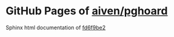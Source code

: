 GitHub Pages of [aiven/pghoard](https://github.com/aiven/pghoard.git)
===
Sphinx html documentation of [fd6f9be2](https://github.com/aiven/pghoard/tree/fd6f9be229b0f2de278a86a6c2cb6d9474b496eb)
